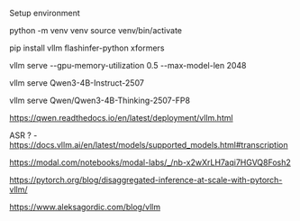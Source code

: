 Setup environment

python -m venv venv
source venv/bin/activate

pip install vllm flashinfer-python xformers

vllm serve --gpu-memory-utilization 0.5 --max-model-len 2048


vllm serve Qwen3-4B-Instruct-2507

vllm serve Qwen/Qwen3-4B-Thinking-2507-FP8


https://qwen.readthedocs.io/en/latest/deployment/vllm.html


ASR ? - https://docs.vllm.ai/en/latest/models/supported_models.html#transcription

https://modal.com/notebooks/modal-labs/_/nb-x2wXrLH7aqi7HGVQ8Fosh2


https://pytorch.org/blog/disaggregated-inference-at-scale-with-pytorch-vllm/

https://www.aleksagordic.com/blog/vllm